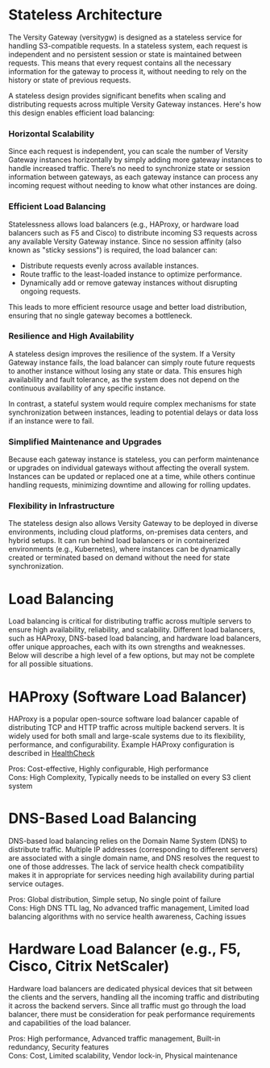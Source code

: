 # Stateless Architecture
The Versity Gateway (versitygw) is designed as a stateless service for handling S3-compatible requests. In a stateless system, each request is independent and no persistent session or state is maintained between requests. This means that every request contains all the necessary information for the gateway to process it, without needing to rely on the history or state of previous requests.

A stateless design provides significant benefits when scaling and distributing requests across multiple Versity Gateway instances. Here's how this design enables efficient load balancing:

### Horizontal Scalability
Since each request is independent, you can scale the number of Versity Gateway instances horizontally by simply adding more gateway instances to handle increased traffic. There’s no need to synchronize state or session information between gateways, as each gateway instance can process any incoming request without needing to know what other instances are doing.

### Efficient Load Balancing
Statelessness allows load balancers (e.g., HAProxy, or hardware load balancers such as F5 and Cisco) to distribute incoming S3 requests across any available Versity Gateway instance. Since no session affinity (also known as "sticky sessions") is required, the load balancer can:

  * Distribute requests evenly across available instances.
  * Route traffic to the least-loaded instance to optimize performance.
  * Dynamically add or remove gateway instances without disrupting ongoing requests.

This leads to more efficient resource usage and better load distribution, ensuring that no single gateway becomes a bottleneck.

### Resilience and High Availability
A stateless design improves the resilience of the system. If a Versity Gateway instance fails, the load balancer can simply route future requests to another instance without losing any state or data. This ensures high availability and fault tolerance, as the system does not depend on the continuous availability of any specific instance.

In contrast, a stateful system would require complex mechanisms for state synchronization between instances, leading to potential delays or data loss if an instance were to fail.

### Simplified Maintenance and Upgrades
Because each gateway instance is stateless, you can perform maintenance or upgrades on individual gateways without affecting the overall system. Instances can be updated or replaced one at a time, while others continue handling requests, minimizing downtime and allowing for rolling updates.

### Flexibility in Infrastructure
The stateless design also allows Versity Gateway to be deployed in diverse environments, including cloud platforms, on-premises data centers, and hybrid setups. It can run behind load balancers or in containerized environments (e.g., Kubernetes), where instances can be dynamically created or terminated based on demand without the need for state synchronization.

# Load Balancing
Load balancing is critical for distributing traffic across multiple servers to ensure high availability, reliability, and scalability. Different load balancers, such as HAProxy, DNS-based load balancing, and hardware load balancers, offer unique approaches, each with its own strengths and weaknesses. Below will describe a high level of a few options, but may not be complete for all possible situations.

# HAProxy (Software Load Balancer)
HAProxy is a popular open-source software load balancer capable of distributing TCP and HTTP traffic across multiple backend servers. It is widely used for both small and large-scale systems due to its flexibility, performance, and configurability. Example HAProxy configuration is described in [HealthCheck](./HealthCheck)

Pros: Cost-effective, Highly configurable, High performance<br>
Cons: High Complexity, Typically needs to be installed on every S3 client system

# DNS-Based Load Balancing
DNS-based load balancing relies on the Domain Name System (DNS) to distribute traffic. Multiple IP addresses (corresponding to different servers) are associated with a single domain name, and DNS resolves the request to one of those addresses. The lack of service health check compatibility makes it in appropriate for services needing high availability during partial service outages.

Pros: Global distribution, Simple setup, No single point of failure<br>
Cons: High DNS TTL lag, No advanced traffic management, Limited load balancing algorithms with no service health awareness, Caching issues

# Hardware Load Balancer (e.g., F5, Cisco, Citrix NetScaler)
Hardware load balancers are dedicated physical devices that sit between the clients and the servers, handling all the incoming traffic and distributing it across the backend servers. Since all traffic must go through the load balancer, there must be consideration for peak performance requirements and capabilities of the load balancer. 

Pros: High performance, Advanced traffic management, Built-in redundancy, Security features<br>
Cons: Cost, Limited scalability, Vendor lock-in, Physical maintenance
